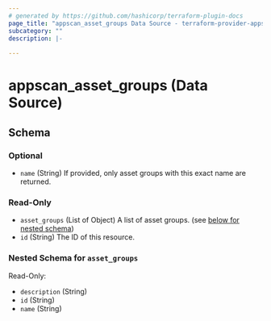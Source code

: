 ```yaml
---
# generated by https://github.com/hashicorp/terraform-plugin-docs
page_title: "appscan_asset_groups Data Source - terraform-provider-appscan"
subcategory: ""
description: |-
  
---
```


# appscan_asset_groups (Data Source)





<!-- schema generated by tfplugindocs -->
## Schema

### Optional

- `name` (String) If provided, only asset groups with this exact name are returned.

### Read-Only

- `asset_groups` (List of Object) A list of asset groups. (see [below for nested schema](#nestedatt--asset_groups))
- `id` (String) The ID of this resource.

<a id="nestedatt--asset_groups"></a>
### Nested Schema for `asset_groups`

Read-Only:

- `description` (String)
- `id` (String)
- `name` (String)
